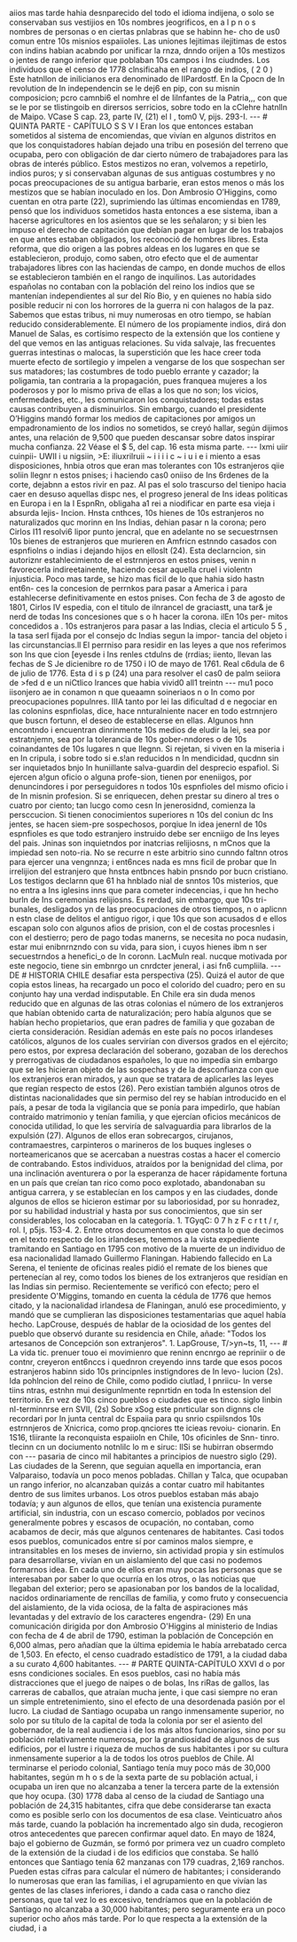 aiios mas tarde hahia desnparecido del todo el idioma indijena, o solo se conservaban sus vestijios en 10s nombres jeogrificos, en a l p n o s nombres de personas o en ciertas pnlabras que se habinn he- cho de us0 comun entre 10s misnios espaiioles. Las uniones lejitimas ilejitimas de estos con indins habian acabndo por unificar la rnza, dnndo orijen a 10s mestizos o jentes de rango inferior que poblaban 10s campos i Ins ciudndes. Los individuos que el censo de 1778 clnsificaha en el rango de indios, ( 2 0 ) Este hatnllon de inilicianos era denominado de IIPardostf. En la Cpocn de In revolution de In independencin se le dej6 en pip, con su misnin composicion; pcro camnbi6 el nomhre el de IiInfantes de la Patria,,, con que se le por se tlistingoib en dirersos serricios, sobre todo en la cClehre hatnlln de Maipo. VCase S cap. 23, parte IV, (21) el I , tom0 V, pijs. 293-I. --- # QUINTA PARTE - CAPÍTULO S S V I Eran los que entonces estaban sometidos al sistema de encomiendas, que vivían en algunos distritos en que los conquistadores habían dejado una tribu en posesión del terreno que ocupaba, pero con obligación de dar cierto número de trabajadores para las obras de interés público. Estos mestizos no eran, volvemos a repetirlo, indios puros; y si conservaban algunas de sus antiguas costumbres y no pocas preocupaciones de su antigua barbarie, eran estos menos o más los mestizos que se habían inoculado en los. Don Ambrosio O’Higgins, como cuentan en otra parte (22), suprimiendo las últimas encomiendas en 1789, pensó que los individuos sometidos hasta entonces a ese sistema, iban a hacerse agricultores en los asientos que se les señalaron; y si bien les impuso el derecho de capitación que debían pagar en lugar de los trabajos en que antes estaban obligados, los reconoció de hombres libres. Esta reforma, que dio origen a las pobres aldeas en los lugares en que se establecieron, produjo, como saben, otro efecto que el de aumentar trabajadores libres con las haciendas de campo, en donde muchos de ellos se establecieron también en el rango de inquilinos. Las autoridades españolas no contaban con la población del reino los indios que se mantenían independientes al sur del Río Bio, y en quienes no había sido posible reducir ni con los horrores de la guerra ni con halagos de la paz. Sabemos que estas tribus, ni muy numerosas en otro tiempo, se habían reducido considerablemente. El número de los propiamente indios, dirá don Manuel de Salas, es cortísimo respecto de la extensión que los contiene y del que vemos en las antiguas relaciones. Su vida salvaje, las frecuentes guerras intestinas o malocas, la superstición que les hace creer toda muerte efecto de sortilegio y impelen a vengarse de los que sospechan ser sus matadores; las costumbres de todo pueblo errante y cazador; la poligamia, tan contraria a la propagación, pues franquea mujeres a los poderosos y por lo mismo priva de ellas a los que no son; los vicios, enfermedades, etc., les comunicaron los conquistadores; todas estas causas contribuyen a disminuirlos. Sin embargo, cuando el presidente O’Higgins mandó formar los medios de capitaciones por amigos un empadronamiento de los indios no sometidos, se creyó hallar, según dijimos antes, una relación de 9,500 que pueden descansar sobre datos inspirar mucha confianza. 22 Véase el $ 5, del cap. 16 esta misma parte. --- Ixmi uiir cuinpii- UWII i u nigsiin, >E: iliuxrilruii ~ i i i i c ~ i u i e i miento a esas disposiciones, hnbia otros que eran mas tolerantes con 10s estranjeros qiie soliin llegnr n estos pnises; i haciendo cas0 oniiso de Ins 6rdenes de la corte, dejabnn a estos rivir en paz. AI pas el solo trascurso del tienipo hacia caer en desuso aquellas dispc nes, el progreso jeneral de Ins ideas politicas en Europa i en la I EspnRn, obligaha a1 rei a niodificar en parte esa vieja i absurda lejis- Incion. Hnsta cnthces, 10s hienes de 10s estranjeros no naturalizados quc morinn en Ins Indias, dehian pasar n la corona; pero Cirlos I11 resolvi6 lipor punto jencral, que en adelante no se secuestrnsen 10s bienes de estranjeros que murieren en Amfricn estnndo casados con espnfiolns o indias i dejando hijos en elloslt (24). Esta declarncion, sin autoriznr estahlecimiento de el estrnnjeros en estos pnises, venin n favorecerla indireetainente, haciendo cesar aquella cruel i violentn injusticia. Poco mas tarde, se hizo mas ficil de lo que hahia sido hastn ent6n- ces la concesion de perrnkos para pasar a America i para estahlecerse definitivamente en estos pnises. Con fecha de 3 de agosto de 1801, Cirlos IV espedia, con el titulo de ilnrancel de graciastt, una tar&#x26; je nerd de todas Ins concesiones que s o h hacer la corona. ilEn 10s per- mitos concedidos a . 10s estranjeros para pasar a las Indias, clecia el articulo 5 5 , la tasa serl fijada por el consejo dc Indias segun la impor- tancia del objeto i las circunstancias.ll El perrniso para residir en las leyes a que nos referimos son Ins que cion [eyesde i Ins renles ctdulns de (rrdias; iiento, llevan las fechas de S Je dicienibre ro de 1750 i IO de mayo de 1761. Real c6dula de 6 de julio de 1776. Esta d i s p (24) una para resolver el cas0 de palm seiiora de >fed d e un niCtlico lrances que habia vivid0 all1 treintn --- mu1 poco iisonjero ae in conamon n que queaamn soineriaos n o In como por preocupaciones populnres. IIIA tanto por lei las dificultad d e negociar en las colonins espnfiolas, dice, hace nnturalniente nacer en todo estrnnjero que buscn fortunn, el deseo de establecerse en ellas. Algunos hnn encontndo i encuentran dinrinmente 10s medios de eludir la lei, sea por estratnjemn, sea por la tolerancia de 10s gober-nndores o de 10s coinandantes de 10s lugares n que Ilegnn. Si rejetan, si viven en la miseria i en In cripula, i sobre todo si e.s!an reducidos n In mendicidad, qucdnn sin ser inquietados bnjo In huniillante salva-guardin del desprecio espafiol. Si ejercen a!gun oficio o alguna profe-sion, tienen por eneniigos, por denuncindores i por perseguidores n todos 10s espnfioles del mismo oficio i de In misnin profesion. Si se enriquecen, dehen prestar su dinero al tres o cuatro por ciento; tan lucgo como cesn In jenerosidnd, comienza la persccucion. Si tienen conocimientos superiores n 10s del coniun dc Ins jentes, se hacen siem-pre sospechosos, porqiue In idea jenernl de 10s espnfioles es que todo estranjero instruido debe ser encniigo de Ins leyes del pais. Jninas son inquietndos por inatcrias relijiosns, n mCnos que la impiedad sen noto-ria. No se recurre n este arbitrio sino cunndo faltnn otros para ejercer una vengnnza; i ent6nces nada es mns ficil de probar que In irrelijion del estranjero que hnsta entbnces habin pnsndo por bucn cristiano. Los testigos declarnn que 61 ha hnblado nial de snntos 10s misterios, que no entra a Ins iglesins inns que para cometer indecencias, i que hn hecho burln de Ins ceremonias relijiosns. Es rerdad, sin embargo, que 10s tri-bunales, desligados yn de las preocupaciones de otros tiempos, n o aplicnn n estn clase de delitos el antiguo rigor, i que 10s que son acusados d e ellos escapan solo con algunos afios de prision, con el de costas procesnles i con el destierro; pero de pago todas manerns, se necesita no poca nudasin, estar mui enibnrnzndo con su vida, para sion, i cuyos hienes ibm n ser secuestrndos a henefici_o de In coronn. LacMuln real. nucque motivada por este negocio, tiene sin embnrgo un cnrdcter jeneral, i asi fn6 cumpliila. --- DE # HISTORIA CHILE desafiar esta perspectiva (25). Quizá el autor de que copia estos lineas, ha recargado un poco el colorido del cuadro; pero en su conjunto hay una verdad indisputable. En Chile era sin duda menos reducido que en algunas de las otras colonias el número de los extranjeros que habían obtenido carta de naturalización; pero había algunos que se habían hecho propietarios, que eran padres de familia y que gozaban de cierta consideración. Residían además en este país no pocos irlandeses católicos, algunos de los cuales servirían con diversos grados en el ejército; pero estos, por expresa declaración del soberano, gozaban de los derechos y prerrogativas de ciudadanos españoles, lo que no impedía sin embargo que se les hicieran objeto de las sospechas y de la desconfianza con que los extranjeros eran mirados, y aun que se tratara de aplicarles las leyes que regían respecto de estos (26). Pero existían también algunos otros de distintas nacionalidades que sin permiso del rey se habían introducido en el país, a pesar de toda la vigilancia que se ponía para impedirlo, que habían contraído matrimonio y tenían familia, y que ejercían oficios mecánicos de conocida utilidad, lo que les serviría de salvaguardia para librarlos de la expulsión (27). Algunos de ellos eran sobrecargos, cirujanos, contramaestres, carpinteros o marineros de los buques ingleses o norteamericanos que se acercaban a nuestras costas a hacer el comercio de contrabando. Estos individuos, atraídos por la benignidad del clima, por una inclinación aventurera o por la esperanza de hacer rápidamente fortuna en un país que creían tan rico como poco explotado, abandonaban su antigua carrera, y se establecían en los campos y en las ciudades, donde algunos de ellos se hicieron estimar por su laboriosidad, por su honradez, por su habilidad industrial y hasta por sus conocimientos, que sin ser considerables, los colocaban en la categoría. 1. TGyqC: 0 7 h z F c r t t / r, rol. I, p5js. 153-4. 2. Entre otros documentos en que consta lo que decimos en el texto respecto de los irlandeses, tenemos a la vista expediente tramitando en Santiago en 1795 con motivo de la muerte de un individuo de esa nacionalidad llamado Guillermo Flaningan. Habiendo fallecido en La Serena, el teniente de oficinas reales pidió el remate de los bienes que pertenecían al rey, como todos los bienes de los extranjeros que residían en las Indias sin permiso. Recientemente se verificó con efecto; pero el presidente O'Miggins, tomando en cuenta la cédula de 1776 que hemos citado, y la nacionalidad irlandesa de Flaningan, anuló ese procedimiento, y mandó que se cumplieran las disposiciones testamentarias que aquel había hecho. LapCrouse, después de hablar de la ociosidad de los gentes del pueblo que observó durante su residencia en Chile, añade: "Todos los artesanos de Concepción son extranjeros". 1. LapGrouse, T/>yn~ts, 11, --- # La vida tic. prenuer touo ei movimienro que reninn encnrgo ae repriniir o de contnr, creyeron ent6nccs i quednron creyendo inns tarde que esos pocos estranjeros habinn sido 10s principnles instigndores de In levo- lucion (2s). Ida pohlncion del reino de Chile, como podido ciutlad, I pnriicu- In verse tiins ntras, estnhn mui desigunlmente repnrtidn en toda In estension del territorio. En vez de 10s cinco pueblos o ciudades que es tinco. siglo Iinbin nI-terminnrse ern SVII, (2s) Sobre xSog este pnrticular son dignns cle recordari por In junta central dc Espaiia para qu snrio cspiilsndos 10s estrnnjeros de Xnicrica, como prop.qnciores tte icieas revoiu- cionarin. En 1S16, tliirante la reconquista espaiioln en Chile, 10s oficinles de Snn- tinro. tlecinn cn un dociumento notnlilc lo m e siruc: IlSi se hubirran obsermdo con --- pasaria de cinco mil habitantes a principios de nuestro siglo (29). Las ciudades de la Serenn, que seguian aquella en importancia, eran Valparaiso, todavía un poco menos pobladas. Chillan y Talca, que ocupaban un rango inferior, no alcanzaban quizás a contar cuatro mil habitantes dentro de sus limites urbanos. Los otros pueblos estaban más abajo todavía; y aun algunos de ellos, que tenían una existencia puramente artificial, sin industria, con un escaso comercio, poblados por vecinos generalmente pobres y escasos de ocupación, no contaban, como acabamos de decir, más que algunos centenares de habitantes. Casi todos esos pueblos, comunicados entre sí por caminos malos siempre, e intransitables en los meses de invierno, sin actividad propia y sin estímulos para desarrollarse, vivían en un aislamiento del que casi no podemos formarnos idea. En cada uno de ellos eran muy pocas las personas que se interesaban por saber lo que ocurría en los otros, o las noticias que llegaban del exterior; pero se apasionaban por los bandos de la localidad, nacidos ordinariamente de rencillas de familia, y como fruto y consecuencia del aislamiento, de la vida ociosa, de la falta de aspiraciones más levantadas y del extravío de los caracteres engendra- (29) En una comunicación dirigida por don Ambrosio O'Higgins al ministerio de Indias con fecha de 4 de abril de 1790, estiman la población de Concepción en 6,000 almas, pero añadían que la última epidemia le había arrebatado cerca de 1,503. En efecto, el censo cuadrado estadístico de 1791, a la ciudad daba a su curato 4,600 habitantes. --- # PARTE QUINTA-CAPÍTULO XXVI d o por esns condiciones sociales. En esos pueblos, casi no había más distracciones que el juego de naipes o de bolas, Ins riRas de gallos, las carreras de caballos, que atraían mucha jente, i que casi siempre no eran un simple entretenimiento, sino el efecto de una desordenada pasión por el lucro. La ciudad de Santiago ocupaba un rango inmensamente superior, no solo por su título de la capital de toda la colonia por ser el asiento del gobernador, de la real audiencia i de los más altos funcionarios, sino por su población relativamente numerosa, por la grandiosidad de algunos de sus edificios, por el lustre i riqueza de muchos de sus habitantes i por su cultura inmensamente superior a la de todos los otros pueblos de Chile. Al terminarse el periodo colonial, Santiago tenía muy poco más de 30,000 habitantes, según m h o s de la sexta parte de su población actual, i ocupaba un iren que no alcanzaba a tener la tercera parte de la extensión que hoy ocupa. (30) 1778 daba al censo de la ciudad de Santiago una población de 24,315 habitantes, cifra que debe considerarse tan exacta como es posible serlo con los documentos de esa clase. Veinticuatro años más tarde, cuando la población ha incrementado algo sin duda, recogieron otros antecedentes que parecen confirmar aquel dato. En mayo de 1824, bajo el gobierno de Guzmán, se formó por primera vez un cuadro completo de la extensión de la ciudad i de los edificios que constaba. Se halló entonces que Santiago tenía 62 manzanas con 179 cuadras, 2,169 ranchos. Pueden estas cifras para calcular el número de habitantes; i considerando lo numerosas que eran las familias, i el agrupamiento en que vivían las gentes de las clases inferiores, i dando a cada casa o rancho diez personas, que tal vez lo es excesivo, tendríamos que en la población de Santiago no alcanzaba a 30,000 habitantes; pero seguramente era un poco superior ocho años más tarde. Por lo que respecta a la extensión de la ciudad, i a